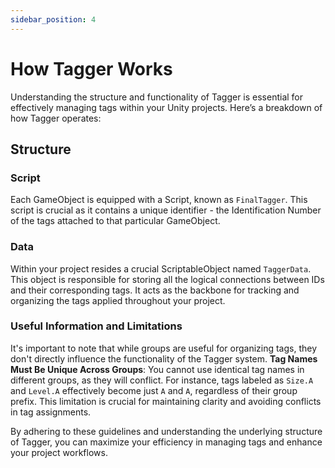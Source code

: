 ```yaml
---
sidebar_position: 4
---
```


# How Tagger Works

Understanding the structure and functionality of Tagger is essential for effectively managing tags within your Unity projects. Here’s a breakdown of how Tagger operates:

## Structure

### Script
Each GameObject is equipped with a Script, known as `FinalTagger`. This script is crucial as it contains a unique identifier - the Identification Number of the tags attached to that particular GameObject.

### Data
Within your project resides a crucial ScriptableObject named `TaggerData`. This object is responsible for storing all the logical connections between IDs and their corresponding tags. It acts as the backbone for tracking and organizing the tags applied throughout your project.

### Useful Information and Limitations
It's important to note that while groups are useful for organizing tags, they don't directly influence the functionality of the Tagger system. **Tag Names Must Be Unique Across Groups**: You cannot use identical tag names in different groups, as they will conflict. For instance, tags labeled as `Size.A` and `Level.A` effectively become just `A` and `A`, regardless of their group prefix. This limitation is crucial for maintaining clarity and avoiding conflicts in tag assignments.

By adhering to these guidelines and understanding the underlying structure of Tagger, you can maximize your efficiency in managing tags and enhance your project workflows.